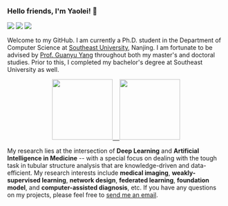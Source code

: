 ### Hello friends, I'm Yaolei! 👋

[![](https://img.shields.io/badge/Homepage-blue?&style=flat-square&logo=internet-explorer&logoColor=white)](https://yaoleiqi.github.io/)
[![](https://img.shields.io/badge/Google%20Scholar-%234285F4.svg?&style=flat-square&logo=google-scholar&logoColor=white)](https://scholar.google.com/citations?user=43lNKkcAAAAJ&hl=zh-CN)
[![](https://img.shields.io/github/stars/YaoleiQi?style=flat-square&logo=github&label=Github%20Stars&labelColor=gray&color=gray)](https://github.com/YaoleiQi)

<!--
[![](https://img.shields.io/endpoint?url=https://raw.githubusercontent.com/yaoyao-liu/yaoyao-liu.github.io/google-scholar-stats/gs_data_shieldsio.json?&style=flat-square&logo=google-scholar&logoColor=white&label=Google%20Scholar%20Citations&labelColor=4984e9&color=4984e9&)](https://scholar.google.com/citations?user=Uf9GqRsAAAAJ)
-->

Welcome to my GitHub. I am currently a Ph.D. student in the Department of Computer Science at [Southeast University](https://seu.edu.cn), Nanjing. I am fortunate to be advised by [Prof. Guanyu Yang](https://cse.seu.edu.cn/2023/1024/c23024a469548/page.htm/) throughout both my master's and doctoral studies. Prior to this, I completed my bachelor's degree at Southeast University as well. 

<p align="center">
<a href="https://github.com/YaoleiQi">
  <img height="140em" src="https://github-readme-stats-eight-theta.vercel.app/api?username=YaoleiQi&show_icons=true&theme=vue-dark&include_all_commits=true&count_private=true"/>
  &nbsp;&nbsp;
  <img height="140em" src="https://github-readme-stats-eight-theta.vercel.app/api/top-langs/?username=YaoleiQi&layout=compact&langs_count=8&theme=vue-dark"/>
</a>
</p>

My research lies at the intersection of **Deep Learning** and **Artificial Intelligence in Medicine** -- with a special focus on dealing with the tough task in tubular structure analysis that are knowledge-driven and data-efficient. My research interests include **medical imaging**, **weakly-supervised learning**, **network design**, **federated learning**, **foundation model**, and **computer-assisted diagnosis**, etc. If you have any questions on my projects, please feel free to [send me an email](Yaolei710@foxmail.com).
